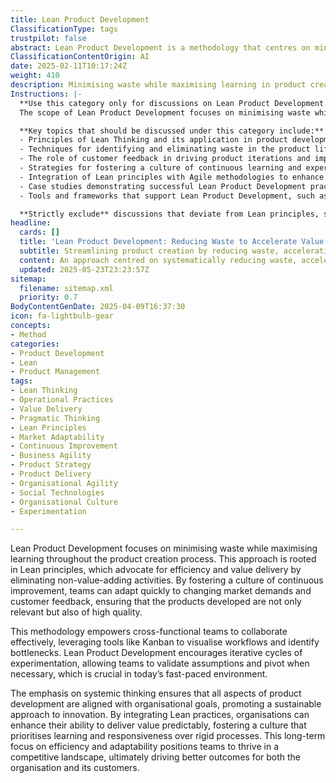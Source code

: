 ```yaml
---
title: Lean Product Development
ClassificationType: tags
trustpilot: false
abstract: Lean Product Development is a methodology that centres on minimising waste and maximising learning throughout the product creation process, drawing from Lean principles that prioritise efficiency and value delivery by eliminating non-value-adding activities. This approach is utilised to foster a culture of continuous improvement, enabling teams to swiftly adapt to changing market demands and customer feedback, thereby ensuring the development of relevant and high-quality products. By empowering cross-functional teams to collaborate effectively and employing tools like Kanban to visualise workflows and identify bottlenecks, Lean Product Development promotes iterative cycles of experimentation that allow for the validation of assumptions and necessary pivots. This is particularly vital in today’s fast-paced environment, where responsiveness is key. The focus on systemic thinking aligns all aspects of product development with organisational goals, encouraging a sustainable approach to innovation. By integrating Lean practices, organisations can enhance their capacity to deliver value predictably, cultivating a culture that values learning and adaptability over rigid processes. This long-term emphasis on efficiency and responsiveness equips teams to excel in a competitive landscape, ultimately leading to improved outcomes for both the organisation and its customers.
ClassificationContentOrigin: AI
date: 2025-02-11T10:17:24Z
weight: 410
description: Minimising waste while maximising learning in product creation.
Instructions: |-
  **Use this category only for discussions on Lean Product Development.**  
  The scope of Lean Product Development focuses on minimising waste while maximising learning throughout the product creation process. This approach emphasises efficiency, continuous improvement, and delivering value to customers by optimising resources and processes.

  **Key topics that should be discussed under this category include:**
  - Principles of Lean Thinking and its application in product development.
  - Techniques for identifying and eliminating waste in the product lifecycle.
  - The role of customer feedback in driving product iterations and improvements.
  - Strategies for fostering a culture of continuous learning and experimentation.
  - Integration of Lean principles with Agile methodologies to enhance product delivery.
  - Case studies demonstrating successful Lean Product Development practices.
  - Tools and frameworks that support Lean Product Development, such as Value Stream Mapping and A3 Problem Solving.

  **Strictly exclude** discussions that deviate from Lean principles, such as overly prescriptive methodologies that do not allow for flexibility, or topics that focus solely on traditional project management without considering Lean's emphasis on value and waste reduction.
headline:
  cards: []
  title: 'Lean Product Development: Reducing Waste to Accelerate Value and Innovation'
  subtitle: Streamlining product creation by reducing waste, accelerating learning, enabling rapid experimentation, and aligning innovation with customer value.
  content: An approach centred on systematically reducing waste, accelerating learning, and enhancing value delivery throughout the product creation lifecycle. It emphasises iterative experimentation, rapid feedback integration, workflow visualisation, continuous improvement, and cross-functional collaboration, enabling teams to efficiently respond to market dynamics, validate assumptions, and deliver customer-focused, high-quality products.
  updated: 2025-05-23T23:23:57Z
sitemap:
  filename: sitemap.xml
  priority: 0.7
BodyContentGenDate: 2025-04-09T16:37:30
icon: fa-lightbulb-gear
concepts:
- Method
categories:
- Product Development
- Lean
- Product Management
tags:
- Lean Thinking
- Operational Practices
- Value Delivery
- Pragmatic Thinking
- Lean Principles
- Market Adaptability
- Continuous Improvement
- Business Agility
- Product Strategy
- Product Delivery
- Organisational Agility
- Social Technologies
- Organisational Culture
- Experimentation

---
```

Lean Product Development focuses on minimising waste while maximising learning throughout the product creation process. This approach is rooted in Lean principles, which advocate for efficiency and value delivery by eliminating non-value-adding activities. By fostering a culture of continuous improvement, teams can adapt quickly to changing market demands and customer feedback, ensuring that the products developed are not only relevant but also of high quality.

This methodology empowers cross-functional teams to collaborate effectively, leveraging tools like Kanban to visualise workflows and identify bottlenecks. Lean Product Development encourages iterative cycles of experimentation, allowing teams to validate assumptions and pivot when necessary, which is crucial in today’s fast-paced environment. 

The emphasis on systemic thinking ensures that all aspects of product development are aligned with organisational goals, promoting a sustainable approach to innovation. By integrating Lean practices, organisations can enhance their ability to deliver value predictably, fostering a culture that prioritises learning and responsiveness over rigid processes. This long-term focus on efficiency and adaptability positions teams to thrive in a competitive landscape, ultimately driving better outcomes for both the organisation and its customers.
